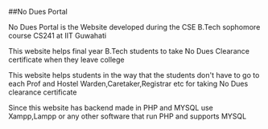 ##No Dues Portal

No Dues Portal is the Website developed during the CSE B.Tech sophomore course CS241 at IIT Guwahati

This website helps final year B.Tech students to take No Dues Clearance certificate when they leave college

This website helps students in the way that the students don't have to go to each Prof and Hostel Warden,Caretaker,Registrar etc for taking No Dues clearance certificate

Since this website has backend made in PHP and MYSQL use Xampp,Lampp or any other software that run PHP and supports MYSQL

